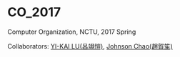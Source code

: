# CO_2017
Computer Organization, NCTU, 2017 Spring  

Collaborators: [YI-KAI LU(呂翊愷)](https://github.com/yklu0330), [Johnson Chao(趙賀笙)](https://github.com/hschao)

